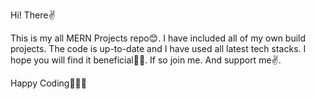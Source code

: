 Hi! There✌️

This is my all MERN Projects repo😊. I have included all of my own build projects. 
The code is up-to-date and I have used all latest tech stacks. I hope you will find it beneficial👦🏼. 
If so join me. And support me✌️.


Happy Coding💁🏼‍♂
